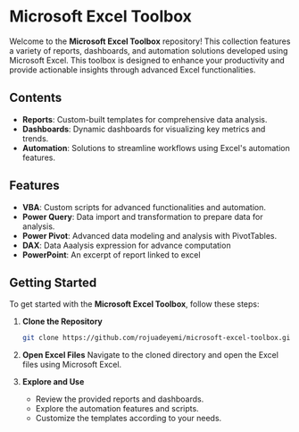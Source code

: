 # Microsoft Excel Toolbox

Welcome to the **Microsoft Excel Toolbox** repository! This collection features a variety of reports, dashboards, and automation solutions developed using Microsoft Excel. This toolbox is designed to enhance your productivity and provide actionable insights through advanced Excel functionalities.

## Contents

- **Reports**: Custom-built templates for comprehensive data analysis.
- **Dashboards**: Dynamic dashboards for visualizing key metrics and trends.
- **Automation**: Solutions to streamline workflows using Excel's automation features.

## Features

- **VBA**: Custom scripts for advanced functionalities and automation.
- **Power Query**: Data import and transformation to prepare data for analysis.
- **Power Pivot**: Advanced data modeling and analysis with PivotTables.
- **DAX**: Data Aaalysis expression for advance computation
- **PowerPoint**: An excerpt of report linked to excel

## Getting Started

To get started with the **Microsoft Excel Toolbox**, follow these steps:

1. **Clone the Repository**

   ```sh
   git clone https://github.com/rojuadeyemi/microsoft-excel-toolbox.git
   ```

2. **Open Excel Files**
   Navigate to the cloned directory and open the Excel files using Microsoft Excel.
   
4. **Explore and Use**
   * Review the provided reports and dashboards.
   * Explore the automation features and scripts.
   * Customize the templates according to your needs.

